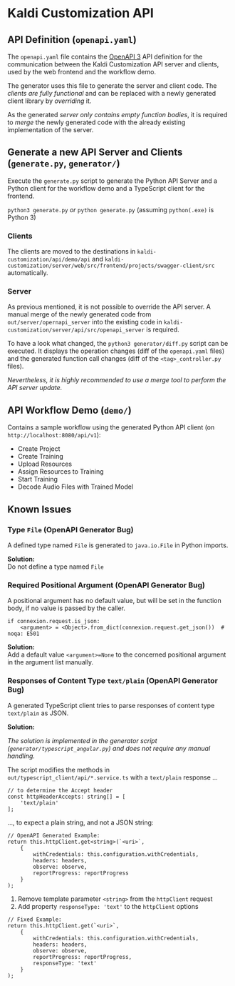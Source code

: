 # Kaldi Customization API

## API Definition (`openapi.yaml`)

The `openapi.yaml` file contains the [OpenAPI 3](https://github.com/OAI/OpenAPI-Specification/blob/master/versions/3.0.0.md) API definition for the communication between the Kaldi Customization API server and clients, used by the web frontend and the workflow demo.

The generator uses this file to generate the server and client code. The *clients are fully functional* and can be replaced with a newly generated client library by *overriding* it.

As the generated *server only contains empty function bodies*, it is required to *merge* the newly generated code with the already existing implementation of the server. 


## Generate a new API Server and Clients (`generate.py`, `generator/`)

Execute the `generate.py` script to generate the Python API Server and a Python client for the workflow demo and a TypeScript client for the frontend.

```python3 generate.py``` *or* ```python generate.py``` (assuming `python(.exe)` is Python 3)

### Clients

The clients are moved to the destinations in `kaldi-customization/api/demo/api` and `kaldi-customization/server/web/src/frontend/projects/swagger-client/src` automatically.

### Server

As previous mentioned, it is not possible to override the API server. A manual merge of the newly generated code from `out/server/opernapi_server` into the existing code in `kaldi-customization/server/api/src/openapi_server` is required.

To have a look what changed, the `python3 generator/diff.py` script can be executed. It displays the operation changes (diff of the `openapi.yaml` files) and the generated function call changes (diff of the `<tag>_controller.py` files).

*Nevertheless, it is highly recommended to use a merge tool to perform the API server update.*


## API Workflow Demo (`demo/`)

Contains a sample workflow using the generated Python API client (on `http://localhost:8080/api/v1`):
 * Create Project
 * Create Training
 * Upload Resources
 * Assign Resources to Training
 * Start Training
 * Decode Audio Files with Trained Model


## Known Issues

### Type `File` (OpenAPI Generator Bug)
A defined type named `File` is generated to `java.io.File` in Python imports.

**Solution:**  
Do not define a type named `File`

### Required Positional Argument (OpenAPI Generator Bug)
A positional argument has no default value, but will be set in the function body, if no value is passed by the caller.

```
if connexion.request.is_json:
    <argument> = <Object>.from_dict(connexion.request.get_json())  # noqa: E501
```

**Solution:**  
Add a default value `<argument>=None` to the concerned positional argument in the argument list manually.

### Responses of Content Type `text/plain` (OpenAPI Generator Bug)
A generated TypeScript client tries to parse responses of content type `text/plain` as JSON.

**Solution:**

*The solution is implemented in the generator script (`generator/typescript_angular.py`) and does not require any manual handling.*

The script modifies the methods in `out/typescript_client/api/*.service.ts` with a `text/plain` response ...

```
// to determine the Accept header
const httpHeaderAccepts: string[] = [
    'text/plain'
];
```

..., to expect a plain string, and not a JSON string:

```
// OpenAPI Generated Example:
return this.httpClient.get<string>(`<uri>`,
    {
        withCredentials: this.configuration.withCredentials,
        headers: headers,
        observe: observe,
        reportProgress: reportProgress
    }
);
```

1. Remove template parameter `<string>` from the `httpClient` request
2. Add property `responseType: 'text'` to the `httpClient` options

```
// Fixed Example:
return this.httpClient.get(`<uri>`,
    {
        withCredentials: this.configuration.withCredentials,
        headers: headers,
        observe: observe,
        reportProgress: reportProgress,
        responseType: 'text'
    }
);
```
